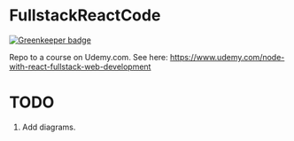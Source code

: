 # FullstackReactCode

[![Greenkeeper badge](https://badges.greenkeeper.io/FedorArbuzov/node-with-react-fullstack-web-development.svg)](https://greenkeeper.io/)

Repo to a course on Udemy.com. See here: https://www.udemy.com/node-with-react-fullstack-web-development

# TODO

1) Add diagrams.